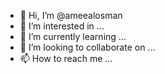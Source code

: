 - 👋 Hi, I’m @ameealosman
- 👀 I’m interested in ...
- 🌱 I’m currently learning ...
- 💞️ I’m looking to collaborate on ...
- 📫 How to reach me ...

<!---
ameealosman/ameealosman is a ✨ special ✨ repository because its `README.md` (this file) appears on your GitHub profile.
You can click the Preview link to take a look at your changes.
--->
